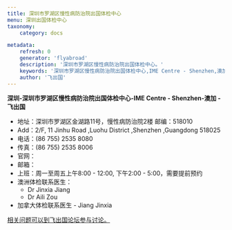 ```yaml
---
title: 深圳市罗湖区慢性病防治院出国体检中心
menu: 深圳出国体检中心
taxonomy:
    category: docs

metadata:
    refresh: 0
    generator: 'flyabroad'
    description: '深圳市罗湖区慢性病防治院出国体检中心。'
    keywords: '深圳市罗湖区慢性病防治院出国体检中心,IME Centre - Shenzhen,澳加'
    author: '飞出国'
---
```


**深圳-深圳市罗湖区慢性病防治院出国体检中心-IME Centre - Shenzhen-澳加 - 飞出国**

- 地址：深圳市罗湖区金湖路11号，慢性病防治院2楼 邮编：518010
- Add：2/F, 11 Jinhu Road ,Luohu District ,Shenzhen ,Guangdong 518025
- 电话：(86 755) 2535 8080
- 传真：(86 755) 2535 8006
- 官网：[]()
- 邮箱：
- 上班：周一至周五上午8:00 - 12:00, 下午2:00 - 5:00，需要提前预约
- 澳洲体检联系医生：
	- Dr Jinxia Jiang
	- Dr Aili Zou
- 加拿大体检联系医生
       - Jiang Jinxia

[相关问题可以到飞出国论坛参与讨论。](http://bbs.fcgvisa.com/t/3367?target=_blank)